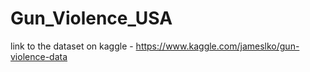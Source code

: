 # Gun_Violence_USA
link to the dataset on kaggle - https://www.kaggle.com/jameslko/gun-violence-data

